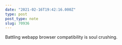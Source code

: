 ```yaml
---
date: "2021-02-16T19:42:16.000Z"
type: post 
post_type: note
slug: 70936
---
```

Battling webapp browser compatibility is soul crushing. 
